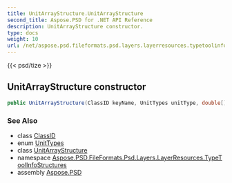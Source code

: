 ```yaml
---
title: UnitArrayStructure.UnitArrayStructure
second_title: Aspose.PSD for .NET API Reference
description: UnitArrayStructure constructor. 
type: docs
weight: 10
url: /net/aspose.psd.fileformats.psd.layers.layerresources.typetoolinfostructures/unitarraystructure/unitarraystructure/
---
```

{{< psd/tize >}}
## UnitArrayStructure constructor

```csharp
public UnitArrayStructure(ClassID keyName, UnitTypes unitType, double[] values)
```

### See Also

* class [ClassID](../../../aspose.psd.fileformats.psd.layers.layerresources/classid/)
* enum [UnitTypes](../../unittypes/)
* class [UnitArrayStructure](../)
* namespace [Aspose.PSD.FileFormats.Psd.Layers.LayerResources.TypeToolInfoStructures](../../unitarraystructure/)
* assembly [Aspose.PSD](../../../)


